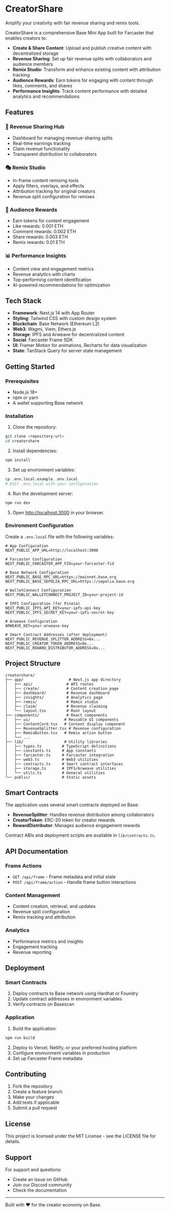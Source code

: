 # CreatorShare

Amplify your creativity with fair revenue sharing and remix tools.

CreatorShare is a comprehensive Base Mini App built for Farcaster that enables creators to:

- **Create & Share Content**: Upload and publish creative content with decentralized storage
- **Revenue Sharing**: Set up fair revenue splits with collaborators and audience members
- **Remix Studio**: Transform and enhance existing content with attribution tracking
- **Audience Rewards**: Earn tokens for engaging with content through likes, comments, and shares
- **Performance Insights**: Track content performance with detailed analytics and recommendations

## Features

### 🎨 Revenue Sharing Hub
- Dashboard for managing revenue-sharing splits
- Real-time earnings tracking
- Claim revenue functionality
- Transparent distribution to collaborators

### 🎭 Remix Studio
- In-frame content remixing tools
- Apply filters, overlays, and effects
- Attribution tracking for original creators
- Revenue split configuration for remixes

### 🎁 Audience Rewards
- Earn tokens for content engagement
- Like rewards: 0.001 ETH
- Comment rewards: 0.002 ETH
- Share rewards: 0.003 ETH
- Remix rewards: 0.01 ETH

### 📊 Performance Insights
- Content view and engagement metrics
- Revenue analytics with charts
- Top-performing content identification
- AI-powered recommendations for optimization

## Tech Stack

- **Framework**: Next.js 14 with App Router
- **Styling**: Tailwind CSS with custom design system
- **Blockchain**: Base Network (Ethereum L2)
- **Web3**: Wagmi, Viem, Ethers.js
- **Storage**: IPFS and Arweave for decentralized content
- **Social**: Farcaster Frame SDK
- **UI**: Framer Motion for animations, Recharts for data visualization
- **State**: TanStack Query for server state management

## Getting Started

### Prerequisites

- Node.js 18+
- npm or yarn
- A wallet supporting Base network

### Installation

1. Clone the repository:
```bash
git clone <repository-url>
cd creatorshare
```

2. Install dependencies:
```bash
npm install
```

3. Set up environment variables:
```bash
cp .env.local.example .env.local
# Edit .env.local with your configuration
```

4. Run the development server:
```bash
npm run dev
```

5. Open [http://localhost:3000](http://localhost:3000) in your browser.

### Environment Configuration

Create a `.env.local` file with the following variables:

```env
# App Configuration
NEXT_PUBLIC_APP_URL=http://localhost:3000

# Farcaster Configuration
NEXT_PUBLIC_FARCASTER_APP_FID=your-farcaster-fid

# Base Network Configuration
NEXT_PUBLIC_BASE_RPC_URL=https://mainnet.base.org
NEXT_PUBLIC_BASE_SEPOLIA_RPC_URL=https://sepolia.base.org

# WalletConnect Configuration
NEXT_PUBLIC_WALLETCONNECT_PROJECT_ID=your-project-id

# IPFS Configuration (for Pinata)
NEXT_PUBLIC_IPFS_API_KEY=your-ipfs-api-key
NEXT_PUBLIC_IPFS_SECRET_KEY=your-ipfs-secret-key

# Arweave Configuration
ARWEAVE_KEY=your-arweave-key

# Smart Contract Addresses (after deployment)
NEXT_PUBLIC_REVENUE_SPLITTER_ADDRESS=0x...
NEXT_PUBLIC_CREATOR_TOKEN_ADDRESS=0x...
NEXT_PUBLIC_REWARD_DISTRIBUTOR_ADDRESS=0x...
```

## Project Structure

```
creatorshare/
├── app/                    # Next.js app directory
│   ├── api/               # API routes
│   ├── create/            # Content creation page
│   ├── dashboard/         # Revenue dashboard
│   ├── insights/          # Analytics page
│   ├── remix/             # Remix studio
│   ├── claim/             # Revenue claiming
│   └── layout.tsx         # Root layout
├── components/            # React components
│   ├── ui/               # Reusable UI components
│   ├── ContentCard.tsx   # Content display component
│   ├── RevenueSplitter.tsx # Revenue configuration
│   ├── RemixButton.tsx   # Remix action button
│   └── ...
├── lib/                  # Utility libraries
│   ├── types.ts         # TypeScript definitions
│   ├── constants.ts     # App constants
│   ├── farcaster.ts     # Farcaster integration
│   ├── web3.ts          # Web3 utilities
│   ├── contracts.ts     # Smart contract interfaces
│   ├── storage.ts       # IPFS/Arweave utilities
│   └── utils.ts         # General utilities
└── public/              # Static assets
```

## Smart Contracts

The application uses several smart contracts deployed on Base:

- **RevenueSplitter**: Handles revenue distribution among collaborators
- **CreatorToken**: ERC-20 token for creator rewards
- **RewardDistributor**: Manages audience engagement rewards

Contract ABIs and deployment scripts are available in `lib/contracts.ts`.

## API Documentation

### Frame Actions
- `GET /api/frame` - Frame metadata and initial state
- `POST /api/frame/action` - Handle frame button interactions

### Content Management
- Content creation, retrieval, and updates
- Revenue split configuration
- Remix tracking and attribution

### Analytics
- Performance metrics and insights
- Engagement tracking
- Revenue reporting

## Deployment

### Smart Contracts
1. Deploy contracts to Base network using Hardhat or Foundry
2. Update contract addresses in environment variables
3. Verify contracts on Basescan

### Application
1. Build the application:
```bash
npm run build
```

2. Deploy to Vercel, Netlify, or your preferred hosting platform
3. Configure environment variables in production
4. Set up Farcaster Frame metadata

## Contributing

1. Fork the repository
2. Create a feature branch
3. Make your changes
4. Add tests if applicable
5. Submit a pull request

## License

This project is licensed under the MIT License - see the LICENSE file for details.

## Support

For support and questions:
- Create an issue on GitHub
- Join our Discord community
- Check the documentation

---

Built with ❤️ for the creator economy on Base.

